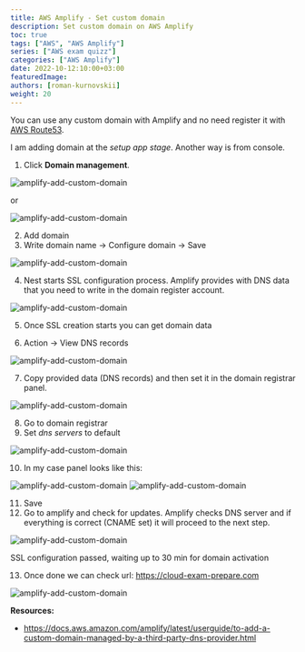 ```yaml
---
title: AWS Amplify - Set custom domain
description: Set custom domain on AWS Amplify
toc: true
tags: ["AWS", "AWS Amplify"]
series: ["AWS exam quizz"]
categories: ["AWS Amplify"]
date: 2022-10-12:10:00+03:00
featuredImage: 
authors: [roman-kurnovskii]
weight: 20
---
```


You can use any custom domain with Amplify and no need register it with [AWS Route53](/en/categories/route-53/).

I am adding domain at the *setup app stage*. Another way is from console. 

1. Click **Domain management**.

![amplify-add-custom-domain](../img/amplify-add-custom-domain.png)

or

![amplify-add-custom-domain](../img/amplify-add-custom-domain-01.png)

2. Add domain
3. Write domain name -> Configure domain -> Save

![amplify-add-custom-domain](../img/amplify-add-custom-domain-02.png)

4. Nest starts SSL configuration process. Amplify provides with DNS data that you need to write in the domain register account.

![amplify-add-custom-domain](../img/amplify-add-custom-domain-ssl-config.png)

5. Once SSL creation starts you can get domain data

6. Action -> View DNS records

![amplify-add-custom-domain](../img/amplify-add-custom-domain-ssl-config-start.png)

7. Copy provided data (DNS records) and then set it in the domain registrar panel.

![amplify-add-custom-domain](../img/amplify-dns-records.png)

8. Go to domain registrar
9. Set *dns servers* to default

![amplify-add-custom-domain](../img/domain-registrar-dns-default.png)

10. In my case panel looks like this:

![amplify-add-custom-domain](../img/set-cname-01.png)
![amplify-add-custom-domain](../img/set-cname-02.png)

11. Save
12. Go to amplify and check for updates. Amplify checks DNS server and if everything is correct (CNAME set) it will proceed to the next step.

![amplify-add-custom-domain](../img/amplify-domain-activation-stage.png)

SSL configuration passed, waiting up to 30 min for domain activation

13.  Once done we can check url: https://cloud-exam-prepare.com

![amplify-add-custom-domain](../img/cloud-exam-prepare-url.png)


**Resources:**

- https://docs.aws.amazon.com/amplify/latest/userguide/to-add-a-custom-domain-managed-by-a-third-party-dns-provider.html